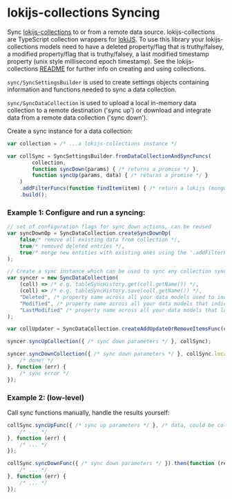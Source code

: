 lokijs-collections Syncing
==============

Sync [lokijs-collections](https://github.com/TeamworkGuy2/lokijs-collections) to or from a remote data source. lokijs-collections are TypeScript collection wrappers for [lokiJS](https://github.com/techfort/LokiJS). 
To use this library your lokijs-collections models need to have a deleted property/flag that is truthy/falsey, a modified property/flag that is truthy/falsey, a last modified timestamp property (unix style millisecond epoch timestamp).
See the lokijs-collections [README](https://github.com/TeamworkGuy2/lokijs-collections/blob/master/README.md) for further info on creating and using collections.

`sync/SyncSettingsBuilder` is used to create settings objects containing information and functions needed to sync a data collection.

`sync/SyncDataCollection` is used to upload a local in-memory data collection to a remote destination ('sync up') or download and integrate data from a remote data collection ('sync down').


Create a sync instance for a data collection:
```ts
var collection = /* ...a lokijs-collections instance */

var collSync = SyncSettingsBuilder.fromDataCollectionAndSyncFuncs(
		collection,
		function syncDown(params) { /* returns a promise */ },
		function syncUp(params, data) { /* returns a promise */ }
	)
	.addFilterFuncs(function findItem(item) { /* return a lokijs (mongoDB) style query object */ })
	.build();
```


### Example 1: Configure and run a syncing:
```ts
// set of configuration flags for sync down actions, can be reused
var syncDownOp = SyncDataCollection.createSyncDownOp(
	false/* remove all existing data from collection */,
	true/* removed deleted entries */,
	true/* merge new entities with existing ones using the '.addFilterFuncs()' func to match entities */
);

// Create a sync instance which can be used to sync any collection sync instance up or down
var syncer = new SyncDataCollection(
	(coll) => /* e.g. tableSyncHistory.get(coll.getName()) */,
	(coll) => /* e.g. tableSyncHistory.save(coll.getName()) */,
	"Deleted", /* property name across all your data models used to indicate whether an entity is deleted */
	"Modified", /* property name across all your data models that indicates whether an entity has been modified since the last sync */
	"LastModified" /* property name across all your data models that last modified timestamps are stored in */
);

var collUpdater = SyncDataCollection.createAddUpdateOrRemoveItemsFunc(collSync, "Deleted", syncDownOp);

syncer.syncUpCollection({ /* sync down parameters */ }, collSync);

syncer.syncDownCollection({ /* sync down parameters */ }, collSync.localCollection, collSync.syncDownFunc, collUpdater).then(function () {
	/* done! */
}, function (err) {
	/* sync error */
});
```


### Example 2: (low-level)
Call sync functions manually, handle the results yourself:

```ts
collSync.syncUpFunc({ /* sync up parameters */ }, /* data, could be collection.data() */).then(function (results) {
	/* ... */
}, function (err) {
	/* ... */
});

collSync.syncDownFunc({ /* sync down parameters */ }).then(function (results) {
	/* ... */
}, function (err) {
	/* ... */
});
```
